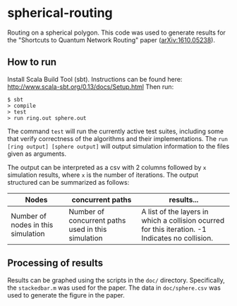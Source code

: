 # spherical-routing
Routing on a spherical polygon.
This code was used to generate results for the "Shortcuts to Quantum Network Routing" paper ([arXiv:1610.05238](https://arxiv.org/abs/1610.05238)).

## How to run
Install Scala Build Tool (sbt).
Instructions can be found here: http://www.scala-sbt.org/0.13/docs/Setup.html
Then run:

```
$ sbt
> compile
> test
> run ring.out sphere.out
```

The command `test` will run the currently active test suites,
including some that verify correctness of the algorithms and their implementations.
The `run [ring output] [sphere output]` will output simulation information to the files given as arguments.

The output can be interpreted as a csv with 2 columns followed by `x` simulation results,
where `x` is the number of iterations.
The output structured can be summarized as follows:

| Nodes | concurrent paths | results... |
| ----- | ---------------- | ---------- |
| Number of nodes in this simulation | Number of concurrent paths used in this simulation | A list of the layers in which a collision ocurred for this iteration. -1 Indicates no collision. |

## Processing of results
Results can be graphed using the scripts in the `doc/` directory.
Specifically, the `stackedbar.m` was used for the paper.
The data in `doc/sphere.csv` was used to generate the figure in the paper.

